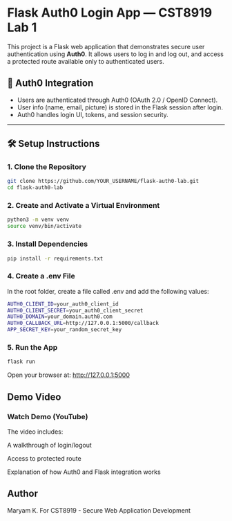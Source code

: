 # Flask Auth0 Login App — CST8919 Lab 1

This project is a Flask web application that demonstrates secure user authentication using **Auth0**. It allows users to log in and log out, and access a protected route available only to authenticated users.

## 🔐 Auth0 Integration

- Users are authenticated through Auth0 (OAuth 2.0 / OpenID Connect).
- User info (name, email, picture) is stored in the Flask session after login.
- Auth0 handles login UI, tokens, and session security.

---

## 🛠 Setup Instructions

### 1. Clone the Repository

```bash
git clone https://github.com/YOUR_USERNAME/flask-auth0-lab.git
cd flask-auth0-lab
```
### 2. Create and Activate a Virtual Environment

```bash
python3 -m venv venv
source venv/bin/activate
```
### 3. Install Dependencies

```bash
pip install -r requirements.txt
```
### 4. Create a .env File

In the root folder, create a file called .env and add the following values:

```bash
AUTH0_CLIENT_ID=your_auth0_client_id
AUTH0_CLIENT_SECRET=your_auth0_client_secret
AUTH0_DOMAIN=your_domain.auth0.com
AUTH0_CALLBACK_URL=http://127.0.0.1:5000/callback
APP_SECRET_KEY=your_random_secret_key
```

### 5. Run the App

```bash
flask run
```

Open your browser at: http://127.0.0.1:5000

## Demo Video
### Watch Demo (YouTube)

The video includes:

A walkthrough of login/logout

Access to protected route

Explanation of how Auth0 and Flask integration works

## Author
Maryam K.
For CST8919 - Secure Web Application Development




